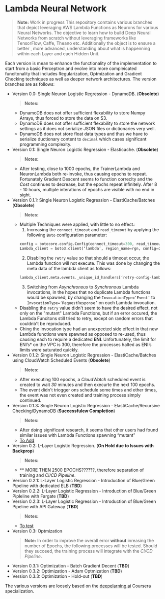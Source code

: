 # Lambda Neural Network
>**Note:** Work in progress
This repository comtains various branches that depict leveraging AWS Lambda Functions as Neurons for various Neural Networks. The objective to learn how to build Deep Neural Networks from scratch without leveraging frameworks like TensorFlow, Caffe, Theano etc. Additionally the object is to ensure a better , more advanced, understanding about what is happenning within each Layer and each Hidden Unit.

Each version is mean to enhance the functionality of the implementation to start from a basic Perceptron and evolve into more compleicated funcitonality that includes Regularization, Optmization and Gradient Checking techniques as well as deeper network architectures. The version branches are as follows:

- Version 0.0: Single Neuron Logistic Regression - DynamoDB. (**Obsolete**)
    >**Notes:**
    - DynamoDB does not offer sufficient flexability to store Numpy Arrays, thus forced to store the data on S3.
    - DynamoDB does not offer sufficient flexability to store the network settings as it does not serialize JSON files or dictionaries very well.
    - DynamoDB does not store float data types and thus we have to serialize ductionary content to `decimal` which cases significant programming complexity.
- Version 0.1: Single Neuron Logistic Regression - Elasticache. (**Obsolete**)
    >**Notes:**
    - After testing, close to 1000 epochs, the TrainerLambda and NeuronLambda both re-invoke, thus causing epochs to repeat. Fortunately Gradient Descent seems to function correclty and the *Cost* continues to decrease, but the epochs repeat infinitely. After 8 - 10 hours, multiple interations of epochs are visible with no end in sight.
- Version 0.1.1: Single Neuron Logistic Regression - ElastiCache/Batches (**Obsolete**)
    >**Notes:**
    - Multiple Techniques were applied, with little to no effect.:
        1. Increasing the `connect_timeout` and `read_timeout` by applying the following `Boto` configuration parameter:
        ```python
        config = botocore.config.Config(connect_timeout=300, read_timeout=300)
        Lambda_client = boto3.client(‘lambda’, region_name=rgn, config=config)
        ```
        2. Disabling the `retry` value so that should a timeout occur, the Lambda function will not execute. This was done by changing the meta data of the lambda client as follows:
        ```python
        lambda_client.meta.events._unique_id_handlers[‘retry-config-lambda’][‘handler’]._checker.__dict__[‘_max_attempts’] = 0
        ```
        3. Switching from *Asynchronous* to *Synchronous* Lambda invocations, in the hopes that no duplicate Lambda functions would be spawned, by changing the `InvocationType=‘Event’` to `InvocationType=‘RequestResponse’` on each Lambda invocation.
    - Disabling the `retry` value didn't seem to have the desired effect,  not only on the "mutant" Lambda Functions, but if an error occured, the Lambda Funcitons still tried to retry, except on random errors that couldnb't be reproduced.
    - Ching the invocation type had an unexpected side effect in that new Lambda functions were spawned as opposed to re-used, thus causing each to require a dedicated **ENI**. Unfortunately, the limit for ENI’s* on the VPC is 300, therefore the processes halted as ENI’s limits were saturated quickly.
- Version 0.1.2: Single Neuron Logistic Regression - ElastiCache/Batches using CloudWatch Scheduled Events (**Obsolete**)
    >**Notes:**
    - After executing 100 epochs, a *CloudWatch* scheduled event is created to wait *30* minutes and then execurte the next 100 epochs.
    - The event didn't triogger ons schedule some times and other times, the event was not even created and training process simply continued.
- Version 0.1.3: Single Neuron Logistic Regression - ElastiCache/Recursive Checking/DynamoDB (**Successfulew Completion**)
    >**Notes:**
    - After doing significant research, it seems that other users had found similar issues with Lambda Functions spawning “mutant”
    - [To Add](https://cloudonaut.io/your-lambda-function-might-execute-twice-deal-with-it/)
- Version 0.2: L-Layer Logistic Regression. (**On Hold due to Issues with Backprop**)
    >**Notes:**
    - ** MORE THEN 2500 EPOCHS??????, therefore separation of training and *CI/CD Pipeline*.
- Version 0.2.1: L-Layer Logistic Regression - Introduction of Blue/Green Pipeline with dedicated ELB (**TBD**)
- Version 0.2.2: L-Layer Logistic Regression - Introduction of Blue/Green Pipleline with Fargate (**TBD**)
- Version 0.2.3: L-Layer Logistic Regression - Introduction of Blue/Green Pipeline with API Gateway (**TBD**)
    >**Notes:**
    - [To test](https://www.cloudshiftstrategies.com/flasklambdalab.html)
- Version 0.3: Optmization 
    >**Note:** In order to improve the overall error **without** inreasing the number of Epochs, the following processes will be tested. Should they succeed, the training process will integrate with the *CI/CD Pipeline*.
- Version 0.3.1: Optimization - Batch Gradient Decent (**TBD**)
- Version 0.3.2: Optimization - Adam Optmization (**TBD**)
- Version 0.3.3: Optimization - Hold-out (**TBD**)

The various versions are loosely based on the [deepelarning.ai](https://www.coursera.org/specializations/deep-learning) Coursera specialization.
